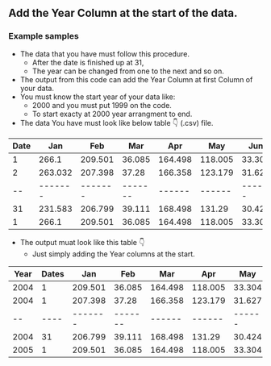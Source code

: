 ## Add the Year Column at the start of the data.

### Example samples
 -   The data that you have must follow this procedure.
     - After the date is finished up at 31,
     - The year can be changed from one to the next and so on.
 - The output from this code can add the Year Column at first Column of your data.
 - You must know the start year of your data like:
    - 2000 and you must put 1999 on the code.
    - To start exacty at 2000 year arrangment to end.
 - The data You have must look like below table :point_down: (.csv) file.

| Date |    Jan   |    Feb   |    Mar   |    Apr   |    May   |    Jun   |
|------|----------|----------|----------|----------|----------|----------|
|  1   |  266.1   |  209.501 |  36.085  |  164.498 |  118.005 |  33.304  |  
|  2   | 263.032  |  207.398 |  37.28   |  166.358 |  123.179 |  31.627  | 
|  --  | -------  |  ------- |  ------- |  ------  |  ------  |  ------  | 
|  31  | 231.583  |  206.799 |  39.111  |  168.498 |  131.29  |  30.424  | 
|  1   |  266.1   |  209.501 |  36.085  |  164.498 |  118.005 |  33.304  |  

- The output muat look like this table :point_down:
   - Just simply adding the Year columns at the start.

| Year | Dates |    Jan   |    Feb   |    Mar   |    Apr   |    May   |
|------|-------|----------|----------|----------|----------|----------|
| 2004 |  1    |  209.501 |  36.085  |  164.498 |  118.005 |  33.304  |  
| 2004 |  1    |  207.398 |  37.28   |  166.358 |  123.179 |  31.627  | 
|  --  | ----  |  ------- |  ------- |  ------  |  ------  |  ------  | 
| 2004 | 31    |  206.799 |  39.111  |  168.498 |  131.29  |  30.424  | 
| 2005 |  1    |  209.501 |  36.085  |  164.498 |  118.005 |  33.304  | 
